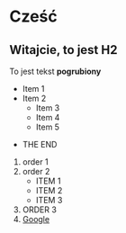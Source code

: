 # Cześć

## Witajcie, to jest H2

To jest tekst **pogrubiony**

- Item 1
- Item 2
  - Item 3
  * Item 4
  - Item 5

* THE END

1. order 1
2. order 2
   - ITEM 1
   * ITEM 2
   - ITEM 3
3. ORDER 3
4. [Google](https://www.google.pl)
